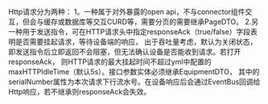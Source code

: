 Http请求分为两种：
1。一种属于对外暴露的open api，不与connector组件交互，但会与缓存或数据库等交互CURD等，需要分页的需要继承PageDTO。
2.另一种用于发送指令，可在HTTP请求头中指定responseAck（true/false）字段表明是否需要挂起请求，等待设备端的响应，
出于吞吐量考虑，默认为关闭状态，即发送指令后立即返回不会阻塞，但无法确认设备是否能收到请求。若打开responseAck，
则HTTP请求的最大挂起时间不超过yml中配置的maxHTTPIdleTime（默认5s）。接口参数实体必须继承EquipmentDTO，
其中的serialNumber属性为本次请求下行流水号。在设备响应后会通过EventBus回调给Http响应，若不继承则responseAck会失效。
